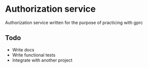 # Authorization service

Authorization service written for the purpose of practicing with gprc

## Todo
- Write docs  
- Write functional tests  
- Integrate with another project
